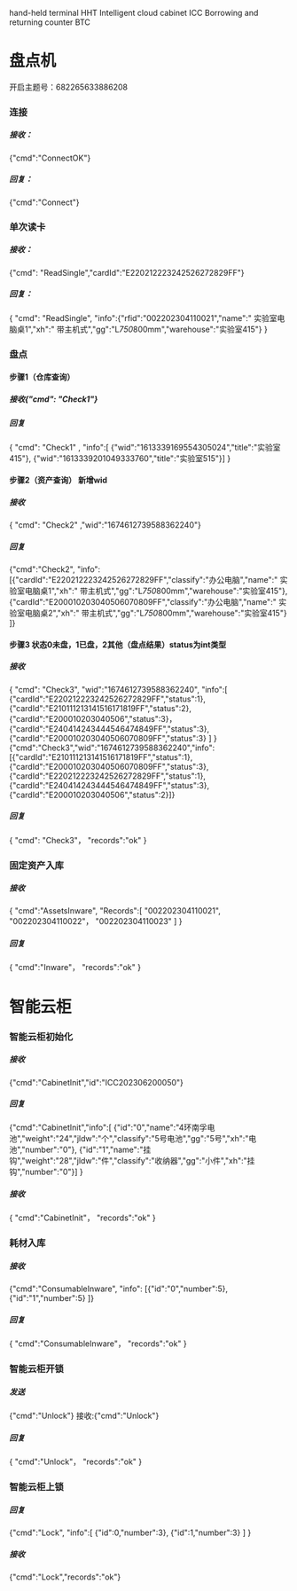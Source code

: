 hand-held terminal HHT
Intelligent cloud cabinet ICC
Borrowing and returning counter BTC
# 盘点机
开启主题号：682265633886208
### 连接
##### 接收：
{"cmd":"ConnectOK"}
##### 回复：
{"cmd":"Connect"}
### 单次读卡
##### 接收：
{"cmd": "ReadSingle","cardId":"E220212223242526272829FF"}
##### 回复：
{
"cmd": "ReadSingle",
"info":{"rfid":"002202304110021","name":" 实验室电脑桌1","xh":" 带主机式","gg":"L*750*800mm","warehouse":"实验室415"}
}

### 盘点
#### 步骤1（仓库查询）
##### 接收{"cmd": "Check1"}
##### 回复
{
"cmd": "Check1" ,
"info":[
{"wid":"1613339169554305024","title":"实验室415"},
{"wid":"1613339201049333760","title":"实验室515"}]
}
#### 步骤2（资产查询） 新增wid
##### 接收
{ "cmd": "Check2" ,"wid":"1674612739588362240"}
##### 回复
{"cmd":"Check2",
"info":[{"cardId":"E220212223242526272829FF","classify":"办公电脑","name":" 实验室电脑桌1","xh":" 带主机式","gg":"L*750*800mm","warehouse":"实验室415"},{"cardId":"E200010203040506070809FF","classify":"办公电脑","name":" 实验室电脑桌2","xh":" 带主机式","gg":"L*750*800mm","warehouse":"实验室415"}
]}
#### 步骤3 状态0未盘，1已盘，2其他（盘点结果）status为int类型
##### 接收
{
"cmd": "Check3",
"wid":"1674612739588362240", 
"info":[
{"cardId":"E220212223242526272829FF","status":1},
{"cardId":"E210111213141516171819FF","status":2},
{"cardId":"E200010203040506","status":3}，
{"cardId":"E240414243444546474849FF","status":3},
{"cardId":"E200010203040506070809FF","status":3}
]
}
{"cmd":"Check3","wid":"1674612739588362240","info":[{"cardId":"E210111213141516171819FF","status":1},{"cardId":"E200010203040506070809FF","status":3},{"cardId":"E220212223242526272829FF","status":1},{"cardId":"E240414243444546474849FF","status":3},{"cardId":"E200010203040506","status":2}]}
##### 回复
{
"cmd": "Check3"，
"records":"ok"
}

### 固定资产入库
##### 接收
{
"cmd":"AssetsInware",
"Records":[
"002202304110021",
"002202304110022"，
"002202304110023"
]
}
##### 回复
{
"cmd":"Inware"，
"records":"ok"
}
# 智能云柜
### 智能云柜初始化
##### 接收
{"cmd":"CabinetInit","id":"ICC202306200050"}
##### 回复
{"cmd":"CabinetInit","info":[
{"id":"0","name":"4环南孚电池","weight":"24","jldw":"个","classify":"5号电池","gg":"5号","xh":"电池","number":"0"},
{"id":"1","name":"挂钩","weight":"28","jldw":"件","classify":"收纳器","gg":"小件","xh":"挂钩","number":"0"}]
}
##### 接收
{
"cmd":"CabinetInit"，
"records":"ok"
}
### 耗材入库
##### 接收
{"cmd":"ConsumableInware",
"info":
[{"id":"0","number":5},
{"id":"1","number":5}
]}
##### 回复
{
"cmd":"ConsumableInware"，
"records":"ok"
}
### 智能云柜开锁
##### 发送
{"cmd":"Unlock"}
接收:{"cmd":"Unlock"}
##### 回复
{
"cmd":"Unlock"，
"records":"ok"
}
### 智能云柜上锁
##### 回复
{"cmd":"Lock",
"info":[
{"id":0,"number":3},
{"id":1,"number":3}
]
}
##### 接收
{"cmd":"Lock","records":"ok"}






